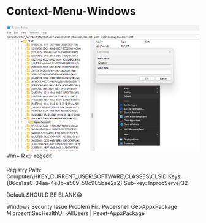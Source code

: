 # Context-Menu-Windows
[<img src='https://github.com/shovoalways/Context-Menu-Windows/blob/main/img/image.png?raw=true' alt='Ali Hossain'>](https://github.com/shovoalways/)
Win+ R 👉 regedit

Registry Path:
Computer\HKEY_CURRENT_USER\SOFTWARE\CLASSES\CLSID
Keys: {86ca1aa0-34aa-4e8b-a509-50c905bae2a2}
Sub-key: InprocServer32

Default SHOULD BE BLANK😂



Windows Security Issue Problem Fix.
Pwoershell
Get-AppxPackage Microsoft.SecHealthUI -AllUsers | Reset-AppxPackage
